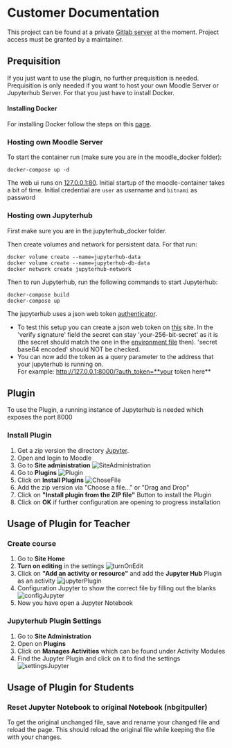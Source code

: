 # Customer Documentation
This project can be found at a private [Gitlab server](https://sopra.informatik.uni-stuttgart.de/kib3-student-projects/kib3-stupro-ss-22) at the moment.
Project access must be granted by a maintainer.

## Prequisition
If you just want to use the plugin, no further prequisition is needed.
Prequisition is only needed if you want to host your own Moodle Server or Jupyterhub Server.
For that you just have to install Docker. 

#### Installing Docker
For installing Docker follow the steps on this [page](https://docs.docker.com/get-docker/).

### Hosting own Moodle Server
To start the container run (make sure you are in the moodle_docker folder):  
```shell
docker-compose up -d
```
The web ui runs on [127.0.0.1:80](http://127.0.0.1:80). Initial startup of the moodle-container takes a bit of time. Initial credential are `user` as username and `bitnami` as password

### Hosting own Jupyterhub
First make sure you are in the jupyterhub_docker folder.

Then create volumes and network for persistent data. For that run:
```shell
docker volume create --name=jupyterhub-data
docker volume create --name=jupyterhub-db-data
docker network create jupyterhub-network
``` 

Then to run Jupyterhub, run the following commands to start Jupyterhub: 
```shell
docker-compose build
docker-compose up
``` 

The jupyterhub uses a json web token [authenticator](https://github.com/izihawa/jwtauthenticator_v2).  
- To test this setup you can create a json web token on [this](https://jwt.io/#debugger-io) site. 
In the 'verify signature' field the secret can stay 'your-256-bit-secret' as it is (the secret should match the one in the [environment file](.env) then).
'secret base64 encoded' should NOT be checked. 
- You can now add the token as a query parameter to the address that your jupyterhub is running on.  
For example: http://127.0.0.1:8000/?auth_token=**your token here**

## Plugin
To use the Plugin, a running instance of Jupyterhub is needed which exposes the port 8000
### Install Plugin
1. Get a zip version the directory [Jupyter](https://sopra.informatik.uni-stuttgart.de/kib3-student-projects/kib3-stupro-ss-22/-/tree/main/jupyter).
2. Open and login to Moodle
3. Go to __Site administration__ 
   ![SiteAdministration](images/siteAdmin.png)
4. Go to __Plugins__
   ![Plugin](images/plugin.png)
5. Click on __Install Plugins__
   ![ChoseFile](images/choseFile.png)
6. Add the zip version via "Choose a file..." or "Drag and Drop"
7. Click on __"Install plugin from the ZIP file"__ Button to install the Plugin
8. Click on __OK__ if further configuration are opening to progress installation

## Usage of Plugin for Teacher
### Create course
1. Go to __Site Home__
2. __Turn on editing__ in the settings
   ![turnOnEdit](images/turnOnEdit.png)
3. Click on __"Add an activity or resource"__ and add the __Jupyter Hub__ Plugin as an activity
   ![jupyterPlugin](images/jupyterPlugin.png)
4. Configuration Jupyter to show the correct file by filling out the blanks
   ![configJupyter](images/configJupyter.png)
5. Now you have open a Jupyter Notebook

### Jupyterhub Plugin Settings
1. Go to __Site Administration__
2. Open on __Plugins__
3. Click on __Manages Activities__ which can be found under Activity Modules
4. Find the Jupyter Plugin and click on it to find the settings
   ![settingsJupyter](images/settingsJupyter.png)

## Usage of Plugin for Students
### Reset Jupyter Notebook to original Notebook (nbgitpuller)
To get the original unchanged file, save and rename your changed file and reload the page. This should reload the original file while keeping the file with your changes.
